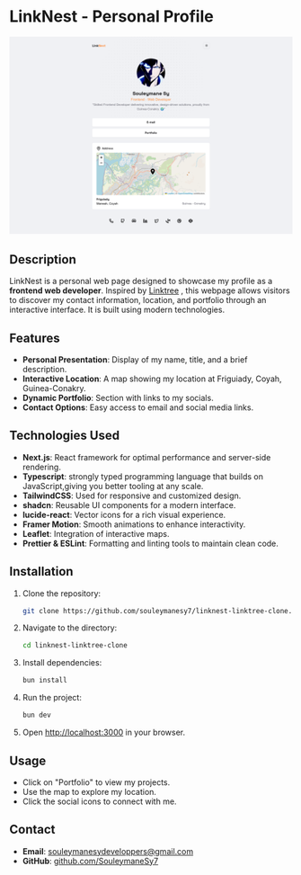 # LinkNest - Personal Profile

![Website Demo Preview](./public/preview/preview.png)

## Description

LinkNest is a personal web page designed to showcase my profile as a **frontend web developer**. Inspired by [Linktree](https://linktr.ee/) , this webpage allows visitors to discover my contact information, location, and portfolio through an interactive interface. It is built using modern technologies.

## Features

- **Personal Presentation**: Display of my name, title, and a brief description.
- **Interactive Location**: A map showing my location at Friguiady, Coyah, Guinea-Conakry.
- **Dynamic Portfolio**: Section with links to my socials.
- **Contact Options**: Easy access to email and social media links.

## Technologies Used

- **Next.js**: React framework for optimal performance and server-side rendering.
- **Typescript**: strongly typed programming language that builds on JavaScript,giving you better tooling at any scale.
- **TailwindCSS**: Used for responsive and customized design.
- **shadcn**: Reusable UI components for a modern interface.
- **lucide-react**: Vector icons for a rich visual experience.
- **Framer Motion**: Smooth animations to enhance interactivity.
- **Leaflet**: Integration of interactive maps.
- **Prettier & ESLint**: Formatting and linting tools to maintain clean code.

## Installation

1. Clone the repository:

   ```bash
   git clone https://github.com/souleymanesy7/linknest-linktree-clone.git
   ```

2. Navigate to the directory:

   ```bash
   cd linknest-linktree-clone
   ```

3. Install dependencies:

   ```bash
   bun install
   ```

4. Run the project:

   ```bash
   bun dev
   ```

5. Open [http://localhost:3000](http://localhost:3000) in your browser.

## Usage

- Click on "Portfolio" to view my projects.
- Use the map to explore my location.
- Click the social icons to connect with me.

## Contact

- **Email**: [souleymanesydeveloppers@gmail.com](mailto:souleymanesydeveloppers@gmail.com)
- **GitHub**: [github.com/SouleymaneSy7](https://github.com/souleymanesy7)

